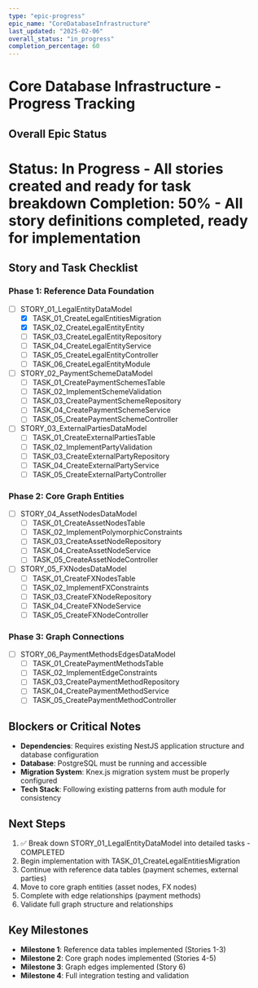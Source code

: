 ```yaml
---
type: "epic-progress"
epic_name: "CoreDatabaseInfrastructure"
last_updated: "2025-02-06"
overall_status: "in_progress"
completion_percentage: 60
---
```


# Core Database Infrastructure - Progress Tracking

## Overall Epic Status
**Status**: In Progress - All stories created and ready for task breakdown
**Completion**: 50% - All story definitions completed, ready for implementation
=======

## Story and Task Checklist

### Phase 1: Reference Data Foundation
- [ ] STORY_01_LegalEntityDataModel
  - [x] TASK_01_CreateLegalEntitiesMigration
  - [x] TASK_02_CreateLegalEntityEntity
  - [ ] TASK_03_CreateLegalEntityRepository
  - [ ] TASK_04_CreateLegalEntityService
  - [ ] TASK_05_CreateLegalEntityController
  - [ ] TASK_06_CreateLegalEntityModule

- [ ] STORY_02_PaymentSchemeDataModel
  - [ ] TASK_01_CreatePaymentSchemesTable
  - [ ] TASK_02_ImplementSchemeValidation
  - [ ] TASK_03_CreatePaymentSchemeRepository
  - [ ] TASK_04_CreatePaymentSchemeService
  - [ ] TASK_05_CreatePaymentSchemeController

- [ ] STORY_03_ExternalPartiesDataModel
  - [ ] TASK_01_CreateExternalPartiesTable
  - [ ] TASK_02_ImplementPartyValidation
  - [ ] TASK_03_CreateExternalPartyRepository
  - [ ] TASK_04_CreateExternalPartyService
  - [ ] TASK_05_CreateExternalPartyController

### Phase 2: Core Graph Entities
- [ ] STORY_04_AssetNodesDataModel
  - [ ] TASK_01_CreateAssetNodesTable
  - [ ] TASK_02_ImplementPolymorphicConstraints
  - [ ] TASK_03_CreateAssetNodeRepository
  - [ ] TASK_04_CreateAssetNodeService
  - [ ] TASK_05_CreateAssetNodeController

- [ ] STORY_05_FXNodesDataModel
  - [ ] TASK_01_CreateFXNodesTable
  - [ ] TASK_02_ImplementFXConstraints
  - [ ] TASK_03_CreateFXNodeRepository
  - [ ] TASK_04_CreateFXNodeService
  - [ ] TASK_05_CreateFXNodeController

### Phase 3: Graph Connections
- [ ] STORY_06_PaymentMethodsEdgesDataModel
  - [ ] TASK_01_CreatePaymentMethodsTable
  - [ ] TASK_02_ImplementEdgeConstraints
  - [ ] TASK_03_CreatePaymentMethodRepository
  - [ ] TASK_04_CreatePaymentMethodService
  - [ ] TASK_05_CreatePaymentMethodController

## Blockers or Critical Notes
- **Dependencies**: Requires existing NestJS application structure and database configuration
- **Database**: PostgreSQL must be running and accessible
- **Migration System**: Knex.js migration system must be properly configured
- **Tech Stack**: Following existing patterns from auth module for consistency

## Next Steps
1. ✅ Break down STORY_01_LegalEntityDataModel into detailed tasks - COMPLETED
2. Begin implementation with TASK_01_CreateLegalEntitiesMigration
3. Continue with reference data tables (payment schemes, external parties)
4. Move to core graph entities (asset nodes, FX nodes)
5. Complete with edge relationships (payment methods)
6. Validate full graph structure and relationships

## Key Milestones
- **Milestone 1**: Reference data tables implemented (Stories 1-3)
- **Milestone 2**: Core graph nodes implemented (Stories 4-5)  
- **Milestone 3**: Graph edges implemented (Story 6)
- **Milestone 4**: Full integration testing and validation

